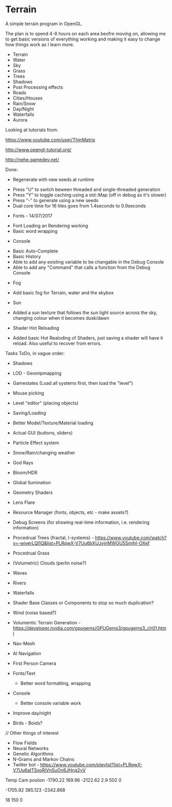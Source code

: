 # Terrain

A simple terrain program in OpenGL.

The plan is to spend 4-8 hours on each area beofre moving on, allowing me to get basic versions of everything working and making it easy to change how things work as I learn more.

* Terrain
* Water
* Sky
* Grass
* Trees
* Shadows
* Post Processing effects
* Roads
* Cities/Houses
* Rain/Snow
* Day/Night
* Waterfalls
* Aurora


Looking at tutorials from:

https://www.youtube.com/user/ThinMatrix

http://www.opengl-tutorial.org/

http://nehe.gamedev.net/

Done:
* Regenerate with new seeds at runtime
 + Press "U" to switch beween threaded and single-threaded generation
 + Press "Y" to toggle caching using a std::Map (off in debug as it's slower)
 + Press "-" to generate using a new seeds
 + Dual core time for 16 tiles goes from 1.4seconds to 0.9seconds
* Fonts - 14/07/2017
 + Font Loading an Rendering working
 + Basic word wrapping
* Console
 + Basic Auto-Complete
 + Basic History
 + Able to add any existing variable to be changable in the Debug Console
 + Able to add any "Command" that calls a function from the Debug Console
* Fog
 + Add basic fog for Terrain, water and the skybox
* Sun
 + Added a sun texture that follows the sun light source across the sky, changing colour when it becomes dusk/dawn
* Shader Hot Reloading
 + Added basic Hot Realoding of Shaders, just saving a shader will have it reload. Also useful to recover from errors.
 
Tasks ToDo, in vague order:
* Shadows
* LOD - Geomipmapping
* Gamestates (Load all systems first, then load the "level")
* Mouse picking
* Level "editor" (placing objects)
* Saving/Loading
* Better Model/Texture/Material loading
* Actual GUI (buttons, sliders)
* Particle Effect system
* Snow/Rain/changing weather
* God Rays
* Bloom/HDR
* Global Ilumination
* Geometry Shaders
* Lens Flare
* Resource Manager (fonts, objects, etc - make assets?)
* Debug Screens (for showing real-time information, i.e. rendering information)

* Procedrual Trees (fractal, l-systems) - https://www.youtube.com/watch?v=-wiverLQl1Q&list=PLRqwX-V7Uu6bXUJvjnMWGU5SmjhI-OXef
* Procedrual Grass

* (Volumetric) Clouds (perlin noise?)
* Waves
* Rivers
* Waterfalls

* Shader Base Classes or Components to stop so much duplication?

* Wind (noise based?)

* Volumentic Terrain Generation - https://developer.nvidia.com/gpugems/GPUGems3/gpugems3_ch01.html

* Nav-Mesh
* AI Navigation

* First Person Camera

* Fonts/Text
	+ Better word formatting, wrapping
* Console
	+ Better console variable work

* Improve day/night
* Birds - Boids?

// Other things of interest
* Flow Fields
* Neural Networks
* Genetic Algorithms
* N-Grams and Markov Chains
* Twitter bot - https://www.youtube.com/playlist?list=PLRqwX-V7Uu6atTSxoRiVnSuOn6JHnq2yV


Temp Cam posiion
-1790.22 169.96 -2122.62
2.9 502 0

-1705.92 385.123
-2342.868

18 150 0
